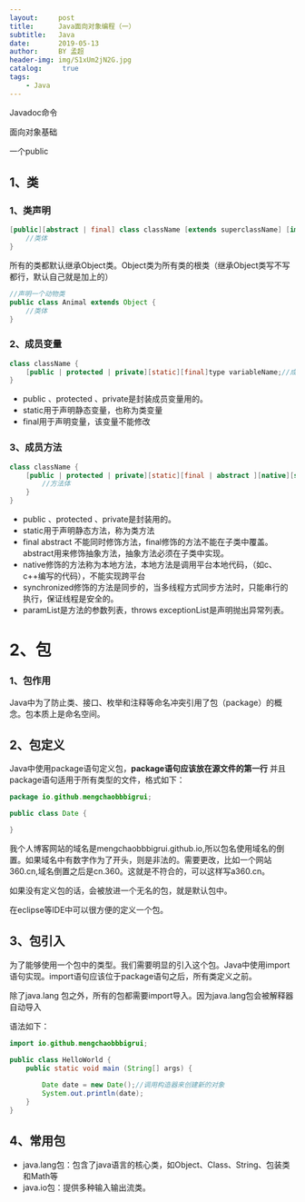 ```yaml
---
layout:     post
title:      Java面向对象编程（一）
subtitle:   Java
date:       2019-05-13
author:     BY 孟超
header-img: img/S1xUm2jN2G.jpg
catalog: 	 true
tags:
    - Java
---
```


Javadoc命令

面向对象基础

一个public

## 1、类

### 1、类声明

```java
[public][abstract | final] class className [extends superclassName] [implements interfaceNameList] {
    //类体
}
```

所有的类都默认继承Object类。Object类为所有类的根类（继承Object类写不写都行，默认自己就是加上的）

```java 
//声明一个动物类
public class Animal extends Object {
    //类体
}
```



### 2、成员变量

```java
class className {
    [public | protected | private][static][final]type variableName;//成员变量
}
```

* public 、protected 、private是封装成员变量用的。
* static用于声明静态变量，也称为类变量
* final用于声明变量，该变量不能修改

### 3、成员方法

```java
class className {
    [public | protected | private][static][final | abstract ][native][synchronized]type methodName ([paramList]) [throws exceptionList]{
        //方法体
    }
}
```

* public 、protected 、private是封装用的。
* static用于声明静态方法，称为类方法
* final abstract 不能同时修饰方法，final修饰的方法不能在子类中覆盖。abstract用来修饰抽象方法，抽象方法必须在子类中实现。
* native修饰的方法称为本地方法，本地方法是调用平台本地代码，（如c、c++编写的代码），不能实现跨平台
* synchronized修饰的方法是同步的，当多线程方式同步方法时，只能串行的执行，保证线程是安全的。
* paramList是方法的参数列表，throws exceptionList是声明抛出异常列表。



# 2、包

### 1、包作用

Java中为了防止类、接口、枚举和注释等命名冲突引用了包（package）的概念。包本质上是命名空间。



## 2、包定义

Java中使用package语句定义包，**package语句应该放在源文件的第一行** 并且package语句适用于所有类型的文件，格式如下：

```java
package io.github.mengchaobbbigrui;

public class Date {

}
```

我个人博客网站的域名是mengchaobbbigrui.github.io,所以包名使用域名的倒置。如果域名中有数字作为了开头，则是非法的。需要更改，比如一个网站360.cn,域名倒置之后是cn.360。这就是不符合的，可以这样写a360.cn。



如果没有定义包的话，会被放进一个无名的包，就是默认包中。

在eclipse等IDE中可以很方便的定义一个包。



## 3、包引入

为了能够使用一个包中的类型。我们需要明显的引入这个包。Java中使用import语句实现。import语句应该位于package语句之后，所有类定义之前。

除了java.lang 包之外，所有的包都需要import导入。因为java.lang包会被解释器自动导入

语法如下：

```java
import io.github.mengchaobbbigrui;

public class HelloWorld {
    public static void main (String[] args) {
       
        Date date = new Date();//调用构造器来创建新的对象
        System.out.println(date);
    }
}
```



## 4、常用包

* java.lang包：包含了java语言的核心类，如Object、Class、String、包装类和Math等
* java.io包：提供多种输入输出流类。

